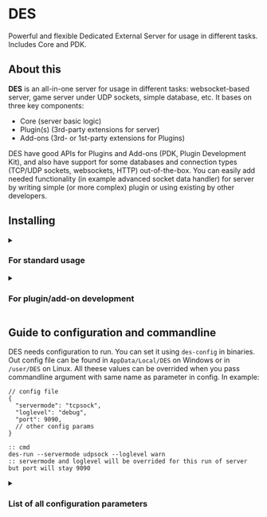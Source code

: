 # DES
Powerful and flexible Dedicated External Server for usage in different tasks. Includes Core and PDK.

## About this
**DES** is an all-in-one server for usage in different tasks: websocket-based server, game server under UDP sockets, simple database, etc.
It bases on three key components:
* Core (server basic logic)
* Plugin(s) (3rd-party extensions for server)
* Add-ons (3rd- or 1st-party extensions for Plugins)

DES have good APIs for Plugins and Add-ons (PDK, Plugin Development Kit), and also have support for some databases and connection types (TCP/UDP sockets, websockets, HTTP) out-of-the-box.
You can easily add needed functionality (in example advanced socket data handler) for server by writing simple (or more complex) plugin or using existing by other developers.

## Installing
<details>
<summary><h3>For standard usage</h3></summary>

1. Download binaries for your OS and platform on [releases page]().

2. Open terminal, `cd` (change directory) to with downloaded binaries.

3. Type:

* on Windows:

```batch
des-config
```

* on Linux:

```bash
./des-config
```

4. Follow the instructions in console to configure server.

5. Run DES:

Windows:
```batch
des-run --servermode <server mode> --loglevel debug --port <port; leave this if you want standard (9090)>
```
Linux:
```bash
./des-unix-prepare && ./des-run --servermode <server mode> --loglevel debug --port <port; leave this if you want standard (9090)>
```
</details>
<details>
<summary><h3>For plugin/add-on development</h3></summary>

1. Make sure that you have already installed DES. If not, [go here](#for-production). 

2. Download PDK on [releases page](). 

3. Go to [docs]() or more information and tutorials. 

</details>

## Guide to configuration and commandline
DES needs configuration to run. You can set it using `des-config` in binaries. Out config file can be found in `AppData/Local/DES` on Windows or in `/user/DES` on Linux. 
All theese values can be overrided when you pass commandline argument with same name as parameter in config. In example:
```jsonc
// config file 
{
  "servermode": "tcpsock", 
  "loglevel": "debug",
  "port": 9090,
  // other config params
}
```
```batch
:: cmd
des-run --servermode udpsock --loglevel warn
:: servermode and loglevel will be overrided for this run of server but port will stay 9090
```
<details>
<summary><h3>List of all configuration parameters</h3></summary>

* servermode 
* * `string`
* * What type of connection server will use. 

* host 
* * `string` `not required`
* * Default host IP to bind it to sockets. If not set, server will run on `localhost` (`127.0.0.1`). 

* port
* * `int` `not required`
* * Default port used to connect to the server. If not set, server will pick `9090` port. 

* loglevel
* * `string` `not required`
* * DES CEnd logger level. If not set, "debug" will used by default. 

* superuser
* * `string` `not required` 
* * Super-user login credentails in `name:password`. If not set, Super-user feature will not be used.

* sidetunnel 
* * `bool` `not required` 
* * Enables "SideTunnel" feature (only for Add-ons that supports it). 

* sequredchannel `or` securedchannel
* * `bool` `not required` 
* * Enables "SequredChannel" feature (only for Plugins and Add-ons that supports it). And all ok with name of this thing, I didn't make a typo. 

* prefersecure 
* * `bool` `not required` 
* * Prefers all sockets to use secured connection (in example WSS instead standard Websockets). 
</details>
